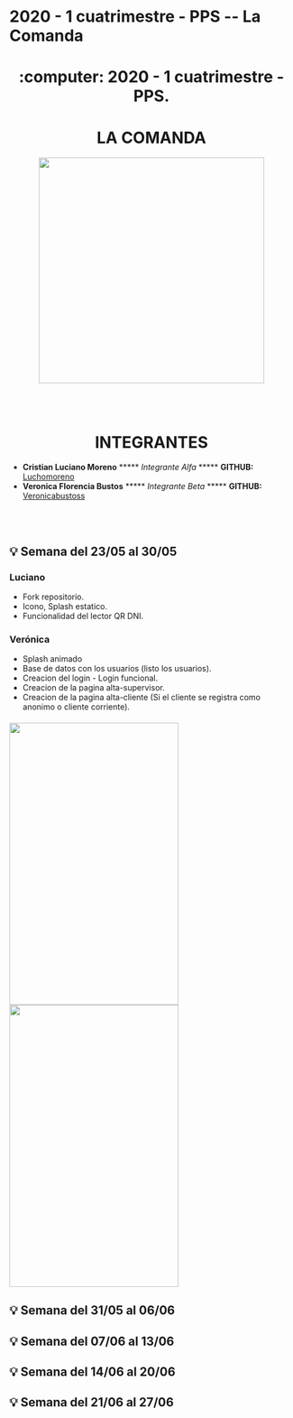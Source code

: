 <h1>2020 - 1 cuatrimestre - PPS -- La Comanda</h1>

<h1 align="center"> :computer: 2020 - 1 cuatrimestre - PPS. </h1> 

<h1 align="center"> LA COMANDA </h1> 


<p align="center">
<img src="https://i.imgur.com/gvgMcG6.png" width="400" height="400">
</p>


<br>
<br>
<h1 align="center"> INTEGRANTES </h1> 

* **Cristian Luciano Moreno** ***** *Integrante Alfa* *****  **GITHUB:** [Luchomoreno](https://github.com/LuchoMoreno)
* **Veronica Florencia Bustos** ***** *Integrante Beta* ***** **GITHUB:** [Veronicabustoss](https://github.com/veronicabustoss)

<br>
<br>

## :bulb: Semana del 23/05 al 30/05


### Luciano 

- Fork repositorio.
- Icono, Splash estatico.
- Funcionalidad del lector QR DNI.

### Verónica 

- Splash animado
- Base de datos con los usuarios (listo los usuarios).
- Creacion del login - Login funcional.
- Creacion de la pagina alta-supervisor.
- Creacion de la pagina alta-cliente (Si el cliente se registra como anonimo o cliente corriente).

<h4></h4>


<p float="left">

<img src="https://i.imgur.com/6iJZZM4.png" width="300" height="500">
  
<img src="https://i.imgur.com/erVUmcX.png" width="300" height="500"> 

</p>


## :bulb: Semana del 31/05 al 06/06

## :bulb: Semana del 07/06 al 13/06

## :bulb: Semana del 14/06 al 20/06

## :bulb: Semana del 21/06 al 27/06


